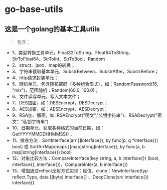 # go-base-utils

## 这是一个golang的基本工具utils
>包含：
* 1、类型转换工具单元，Float32ToString、Float64ToString、StrToFloat64、StrToInt、StrToBool、Random
* 2、struct、json、map的转换；
* 3、字符串截取基本单元，SubstrBetween，SubstrAfter，SubstrBefore；
* 4、http请求封装单元；
* 5、随机单元，包含随机密码（多种组合形式），如：RandomPassword(16, "mix")，范围随机：Random(60.0, 100.0)；
* 6、文件读写单元，写入文本文件；
* 7、DES加密，如：DESEncrypt，DESDecrypt；
* 8、AES加密，如：AESEncrypt，AESDecrypt；
* 9、RSA加、解密，如: RSAEncrypt("明文","公钥字符串")、RSADecrypt("密文", "私钥字符串")
* 10、日期单元，获取各种格式的当前日期，如：GetYYYYMMDDHHMMSS()；
* 11、排序方法：SortInterface(arr []interface{}, by func(p, q *interface{}) bool) 或 SortArrMap(maps []map[string]interface{}, by func(a, b map[string]interface{}) bool)
* 12、对象比较方法：CompareInterface(key string, a, b interface{}) (bool, interface{}, interface{})、CompareInter(a, b interface{})
* 13、增加通过reflect反射方式实现：赋值、clone：NewInterface(typ reflect.Type, data []byte) interface{} 、DeepClone(src interface{}) interface{}
